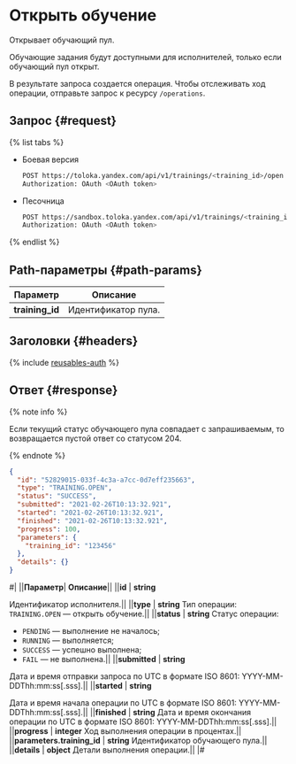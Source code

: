 # Открыть обучение

Открывает обучающий пул.

Обучающие задания будут доступными для исполнителей, только если обучающий пул открыт.

В результате запроса создается операция. Чтобы отслеживать ход операции, отправьте запрос к ресурсу `/operations`.

## Запрос {#request}

{% list tabs %}

- Боевая версия

  ```bash
  POST https://toloka.yandex.com/api/v1/trainings/<training_id>/open
  Authorization: OAuth <OAuth token>
  ```

- Песочница

  ```bash
  POST https://sandbox.toloka.yandex.com/api/v1/trainings/<training_id>/open
  Authorization: OAuth <OAuth token>
  ```
{% endlist %}

## Path-параметры {#path-params}

Параметр | Описание
----- | -----
**training_id** | Идентификатор пула.


## Заголовки {#headers}

{% include [reusables-auth](../_includes/reusables/id-reusables/auth.md) %}


## Ответ {#response}

{% note info %}

Если текущий статус обучающего пула совпадает с запрашиваемым, то возвращается пустой ответ со статусом 204.

{% endnote %}


```json
{
  "id": "52829015-033f-4c3a-a7cc-0d7eff235663",
  "type": "TRAINING.OPEN",
  "status": "SUCCESS",
  "submitted": "2021-02-26T10:13:32.921",
  "started": "2021-02-26T10:13:32.921",
  "finished": "2021-02-26T10:13:32.921",
  "progress": 100,
  "parameters": {
    "training_id": "123456"
  },
  "details": {}
}
```

#|
||**Параметр**| **Описание**||
||**id** | **string**

Идентификатор исполнителя.||
||**type** | **string**
Тип операции: `TRAINING.OPEN` — открыть обучение.||
||**status** | **string**
Статус операции:

- `PENDING` — выполнение не началось;
- `RUNNING` — выполняется;
- `SUCCESS` — успешно выполнена;
- `FAIL` — не выполнена.||
||**submitted** | **string**

Дата и время отправки запроса по UTC в формате ISO 8601: YYYY-MM-DDThh:mm:ss[.sss].||
||**started** | **string**

Дата и время начала операции по UTC в формате ISO 8601: YYYY-MM-DDThh:mm:ss[.sss].||
||**finished** | **string**
Дата и время окончания операции по UTC в формате ISO 8601: YYYY-MM-DDThh:mm:ss[.sss].||
||**progress** | **integer**
Ход выполнения операции в процентах.||
||**parameters.training_id** | **string**
Идентификатор обучающего пула.||
||**details** | **object**
Детали выполнения операции.||
|#
